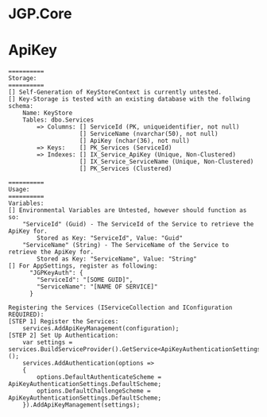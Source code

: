 # JGP.Core

# ApiKey

	==========
	Storage:
	==========
	[] Self-Generation of KeyStoreContext is currently untested.
	[] Key-Storage is tested with an existing database with the follwing schema:
		Name: KeyStore
		Tables: dbo.Services
			=> Columns:	[] ServiceId (PK, uniqueidentifier, not null)
						[] ServiceName (nvarchar(50), not null)
						[] ApiKey (nchar(36), not null)
			=> Keys:	[] PK_Services (ServiceId)
			=> Indexes:	[] IX_Service_ApiKey (Unique, Non-Clustered)
						[] IX_Service_ServiceName (Unique, Non-Clustered)
						[] PK_Services (Clustered)
	
	==========
	Usage:
	==========
	Variables:
	[] Environmental Variables are Untested, however should function as so:
		"ServiceId" (Guid) - The ServiceId of the Service to retrieve the ApiKey for.
			Stored as Key: "ServiceId", Value: "Guid"
		"ServiceName" (String) - The ServiceName of the Service to retrieve the ApiKey for.
			Stored as Key: "ServiceName", Value: "String"
	[] For AppSettings, register as following:
		  "JGPKeyAuth": {
			"ServiceId": "[SOME GUID]",
			"ServiceName": "[NAME OF SERVICE]"
		  }
	
	Registering the Services (IServiceCollection and IConfiguration REQUIRED):
	[STEP 1] Register the Services:
		services.AddApiKeyManagement(configuration);
	[STEP 2] Set Up Authentication:
		var settings = services.BuildServiceProvider().GetService<ApiKeyAuthenticationSettings>();
		services.AddAuthentication(options =>
		{
		    options.DefaultAuthenticateScheme = ApiKeyAuthenticationSettings.DefaultScheme;
		    options.DefaultChallengeScheme = ApiKeyAuthenticationSettings.DefaultScheme;
		}).AddApiKeyManagement(settings);